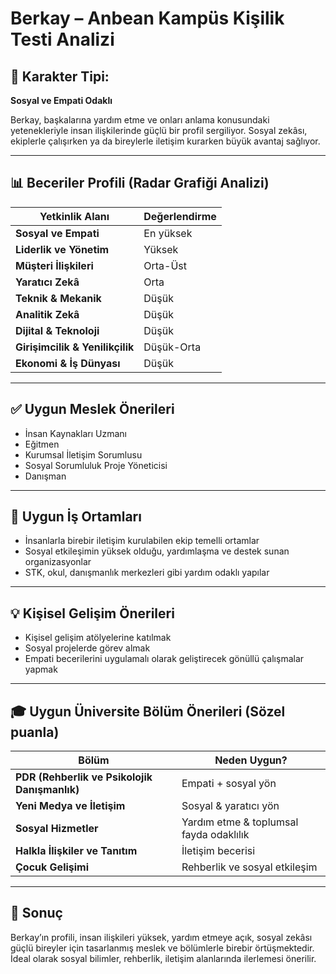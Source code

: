 # Berkay – Anbean Kampüs Kişilik Testi Analizi

## 🎯 Karakter Tipi:
**Sosyal ve Empati Odaklı**

Berkay, başkalarına yardım etme ve onları anlama konusundaki yetenekleriyle insan ilişkilerinde güçlü bir profil sergiliyor. Sosyal zekâsı, ekiplerle çalışırken ya da bireylerle iletişim kurarken büyük avantaj sağlıyor.

---

## 📊 Beceriler Profili (Radar Grafiği Analizi)

| Yetkinlik Alanı                | Değerlendirme     |
|-------------------------------|-------------------|
| **Sosyal ve Empati**          | En yüksek         |
| **Liderlik ve Yönetim**       | Yüksek            |
| **Müşteri İlişkileri**        | Orta-Üst          |
| **Yaratıcı Zekâ**             | Orta              |
| **Teknik & Mekanik**          | Düşük             |
| **Analitik Zekâ**             | Düşük             |
| **Dijital & Teknoloji**       | Düşük             |
| **Girişimcilik & Yenilikçilik** | Düşük-Orta      |
| **Ekonomi & İş Dünyası**      | Düşük             |

---

## ✅ Uygun Meslek Önerileri

- İnsan Kaynakları Uzmanı  
- Eğitmen  
- Kurumsal İletişim Sorumlusu  
- Sosyal Sorumluluk Proje Yöneticisi  
- Danışman  

---

## 🧩 Uygun İş Ortamları

- İnsanlarla birebir iletişim kurulabilen ekip temelli ortamlar  
- Sosyal etkileşimin yüksek olduğu, yardımlaşma ve destek sunan organizasyonlar  
- STK, okul, danışmanlık merkezleri gibi yardım odaklı yapılar  

---

## 💡 Kişisel Gelişim Önerileri

- Kişisel gelişim atölyelerine katılmak  
- Sosyal projelerde görev almak  
- Empati becerilerini uygulamalı olarak geliştirecek gönüllü çalışmalar yapmak  

---

## 🎓 Uygun Üniversite Bölüm Önerileri (Sözel puanla)

| Bölüm                           | Neden Uygun?                                |
|--------------------------------|---------------------------------------------|
| **PDR (Rehberlik ve Psikolojik Danışmanlık)** | Empati + sosyal yön |
| **Yeni Medya ve İletişim**      | Sosyal & yaratıcı yön                       |
| **Sosyal Hizmetler**            | Yardım etme & toplumsal fayda odaklılık     |
| **Halkla İlişkiler ve Tanıtım** | İletişim becerisi                           |
| **Çocuk Gelişimi**              | Rehberlik ve sosyal etkileşim               |

---

## 📌 Sonuç

Berkay’ın profili, insan ilişkileri yüksek, yardım etmeye açık, sosyal zekâsı güçlü bireyler için tasarlanmış meslek ve bölümlerle birebir örtüşmektedir. İdeal olarak sosyal bilimler, rehberlik, iletişim alanlarında ilerlemesi önerilir.
